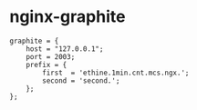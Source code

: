 # nginx-graphite
```
graphite = {
	host = "127.0.0.1";
	port = 2003;
	prefix = {
		first  = 'ethine.1min.cnt.mcs.ngx.';
		second = 'second.';
	};
};
```
